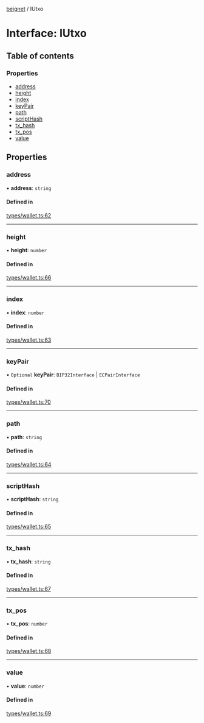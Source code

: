 [beignet](../README.md) / IUtxo

# Interface: IUtxo

## Table of contents

### Properties

- [address](IUtxo.md#address)
- [height](IUtxo.md#height)
- [index](IUtxo.md#index)
- [keyPair](IUtxo.md#keypair)
- [path](IUtxo.md#path)
- [scriptHash](IUtxo.md#scripthash)
- [tx\_hash](IUtxo.md#tx_hash)
- [tx\_pos](IUtxo.md#tx_pos)
- [value](IUtxo.md#value)

## Properties

### address

• **address**: `string`

#### Defined in

[types/wallet.ts:62](https://github.com/synonymdev/beignet/blob/05d5011/src/types/wallet.ts#L62)

___

### height

• **height**: `number`

#### Defined in

[types/wallet.ts:66](https://github.com/synonymdev/beignet/blob/05d5011/src/types/wallet.ts#L66)

___

### index

• **index**: `number`

#### Defined in

[types/wallet.ts:63](https://github.com/synonymdev/beignet/blob/05d5011/src/types/wallet.ts#L63)

___

### keyPair

• `Optional` **keyPair**: `BIP32Interface` \| `ECPairInterface`

#### Defined in

[types/wallet.ts:70](https://github.com/synonymdev/beignet/blob/05d5011/src/types/wallet.ts#L70)

___

### path

• **path**: `string`

#### Defined in

[types/wallet.ts:64](https://github.com/synonymdev/beignet/blob/05d5011/src/types/wallet.ts#L64)

___

### scriptHash

• **scriptHash**: `string`

#### Defined in

[types/wallet.ts:65](https://github.com/synonymdev/beignet/blob/05d5011/src/types/wallet.ts#L65)

___

### tx\_hash

• **tx\_hash**: `string`

#### Defined in

[types/wallet.ts:67](https://github.com/synonymdev/beignet/blob/05d5011/src/types/wallet.ts#L67)

___

### tx\_pos

• **tx\_pos**: `number`

#### Defined in

[types/wallet.ts:68](https://github.com/synonymdev/beignet/blob/05d5011/src/types/wallet.ts#L68)

___

### value

• **value**: `number`

#### Defined in

[types/wallet.ts:69](https://github.com/synonymdev/beignet/blob/05d5011/src/types/wallet.ts#L69)
